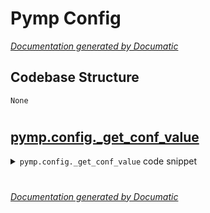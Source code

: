 # Pymp Config

[_Documentation generated by Documatic_](https://www.documatic.com)

<!---Documatic-section-Codebase Structure-start--->
## Codebase Structure

<!---Documatic-block-system_architecture-start--->
```mermaid
None
```
<!---Documatic-block-system_architecture-end--->

# #
<!---Documatic-section-Codebase Structure-end--->

<!---Documatic-section-pymp.config._get_conf_value-start--->
## [pymp.config._get_conf_value](4-pymp_config.md#pymp.config._get_conf_value)

<!---Documatic-section-_get_conf_value-start--->
<!---Documatic-block-pymp.config._get_conf_value-start--->
<details>
	<summary><code>pymp.config._get_conf_value</code> code snippet</summary>

```python
def _get_conf_value(suffix):
    pymp_name = 'PYMP_' + suffix
    omp_name = 'OMP_' + suffix
    value = None
    for env_name in [pymp_name, omp_name]:
        if env_name in _os.environ:
            _LOGGER.debug('Using %s environment variable: %s.', env_name, _os.environ[env_name])
            value = _os.environ[env_name]
            break
    return value
```
</details>
<!---Documatic-block-pymp.config._get_conf_value-end--->
<!---Documatic-section-_get_conf_value-end--->

# #
<!---Documatic-section-pymp.config._get_conf_value-end--->

[_Documentation generated by Documatic_](https://www.documatic.com)